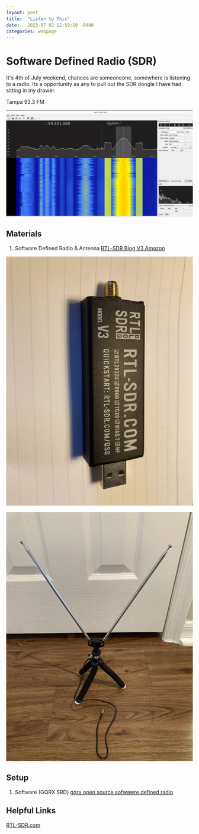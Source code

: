 ```yaml
---
layout: post
title:  "Listen to This"
date:   2023-07-02 12:59:10 -0400
categories: webpage
---
```


# Software Defined Radio (SDR)

It's 4th of July weekend, chances are someoneone, somewhere is listening to a radio. Its a opportunity as any to pull out the SDR dongle I have had sitting in my drawer.  

Tampa 93.3 FM 

![dongle](/assets/images/gqrx.png)


## Materials

1. Software Defined Radio & Antenna
[RTL-SDR Blog V3 Amazon](https://www.amazon.com/RTL-SDR-Blog-RTL2832U-Software-Defined/dp/B0BMKZCKTF/ref=sr_1_3?crid=2BWETTH1T2F05&keywords=SDR%2BRTL&qid=1688314911&sprefix=sdr%2Brtl%2Caps%2C101&sr=8-3&th=1)


![dongle](/assets/images/IMG_0961.jpg)


![antenna](/assets/images/IMG_0962.jpg)


## Setup 

1. Software (GQRX SRD)
[gqrx open source sofwawre defined radio](https://gqrx.dk/)
 

## Helpful Links

[RTL-SDR.com](https://www.rtl-sdr.com/)


